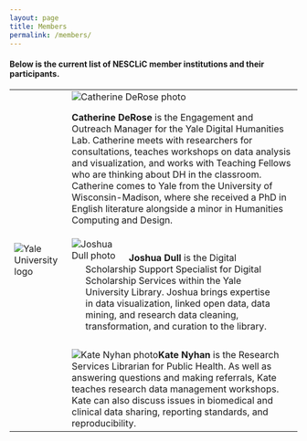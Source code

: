 ```yaml
---
layout: page
title: Members
permalink: /members/
---
```

#### Below is the current list of NESCLiC member institutions and their participants.

<table>
  <tr><td rowspan="3" width="20%"><img src="/home/images/yale.png" alt="Yale University logo"></td>
    <td><img src="/home/images/CD100x100.png" alt="Catherine DeRose photo"><p><b>Catherine DeRose</b> is the Engagement and Outreach Manager for the Yale Digital Humanities Lab. Catherine meets with researchers for consultations, teaches workshops on data analysis and visualization, and works with Teaching Fellows who are thinking about DH in the classroom. Catherine comes to Yale from the University of Wisconsin-Madison, where she received a PhD in English literature alongside a minor in Humanities Computing and Design.</td></tr>
  <tr><td><div style="width:100px;float:left"><img src="/home/images/JD100x100.png" alt="Joshua Dull photo"></div><div style="flaot:right; padding:1.5em"><b>Joshua Dull</b> is the Digital Scholarship Support Specialist for Digital Scholarship Services within the Yale University Library. Joshua brings expertise in data visualization, linked open data, data mining, and research data cleaning, transformation, and curation to the library.</div></td></tr>
  <tr><td><img src="/home/images/KN100x100.png" alt="Kate Nyhan photo"><b>Kate Nyhan</b> is the Research Services Librarian for Public Health. As well as answering questions and making referrals, Kate teaches research data management workshops. Kate can also discuss issues in biomedical and clinical data sharing, reporting standards, and reproducibility.</td></tr></table>
